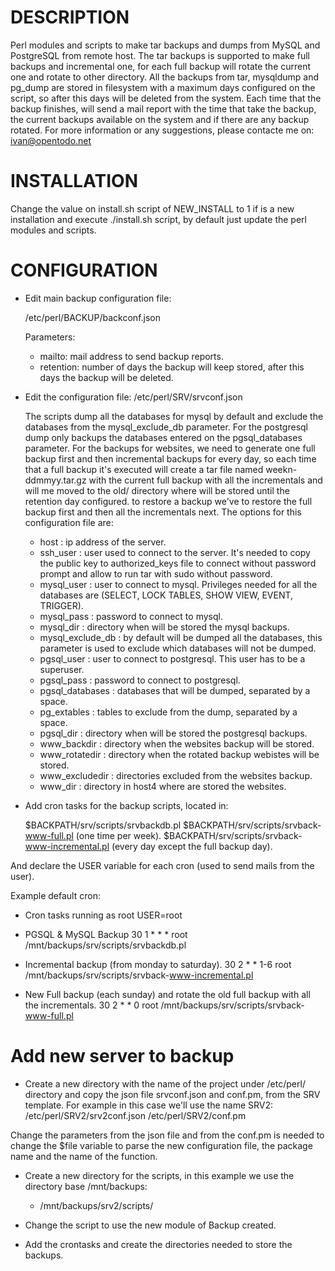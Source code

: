 DESCRIPTION
==================

Perl modules and scripts to make tar backups and dumps from MySQL and PostgreSQL from remote host. The tar backups is supported to make full backups and incremental one, for each full backup will rotate the current one and rotate to other directory. All the backups from tar, mysqldump and pg_dump are stored in filesystem with a maximum days configured on the script, so after this days will be deleted from the system. Each time that the backup finishes, will send a mail report with the time that take the backup, the current backups available on the system and if there are any backup rotated.
For more information or any suggestions, please contacte me on: ivan@opentodo.net

INSTALLATION
==================

Change the value on install.sh script of NEW_INSTALL to 1 if is a new installation and execute ./install.sh script, by default just update the perl modules and scripts.

CONFIGURATION
==================

- Edit main backup configuration file:

	/etc/perl/BACKUP/backconf.json

	Parameters:
	
	- mailto: mail address to send backup reports.
	- retention: number of days the backup will keep stored,
	after this days the backup will be deleted.
	

- Edit the configuration file: 
	/etc/perl/SRV/srvconf.json 

	The scripts dump all the databases for mysql by default and exclude the databases from the mysql_exclude_db parameter. For the postgresql dump only backups the databases entered on the pgsql_databases parameter. For the backups for websites, we need to generate one full backup first and then incremental backups for every day, so each time that a full backup it's executed will create a tar file named weekn-ddmmyy.tar.gz with the current full backup with all the incrementals and will me moved to the old/ directory where will be stored until the retention day configured. to restore a backup we've to restore the full backup first and then all the incrementals next.
The options for this configuration file are:

	- host : ip address of the server.
	- ssh_user : user used to connect to the server. It's needed to copy the public key to authorized_keys file to connect without password prompt and allow to run tar with sudo without password.
	- mysql_user : user to connect to mysql. Privileges needed for all the databases are (SELECT, LOCK TABLES, SHOW VIEW, EVENT, TRIGGER).
	- mysql_pass : password to connect to mysql.
	- mysql_dir : directory when will be stored the mysql backups.
	- mysql_exclude_db : by default will be dumped all the databases, this parameter is used to exclude which databases will not be dumped.
	- pgsql_user : user to connect to postgresql. This user has to be a superuser.
	- pgsql_pass : password to connect to postgresql.
	- pgsql_databases : databases that will be dumped, separated by a space.
	- pg_extables : tables to exclude from the dump, separated by a space.
	- pgsql_dir : directory when will be stored the postgresql backups.
	- www_backdir : directory when the websites backup will be stored.
	- www_rotatedir : directory when the rotated backup webistes will be stored.
	- www_excludedir : directories excluded from the websites backup.
	- www_dir : directory in host4 where are stored the websites.

- Add cron tasks for the backup scripts, located in:

	$BACKPATH/srv/scripts/srvbackdb.pl
	$BACKPATH/srv/scripts/srvback-www-full.pl (one time per week).
	$BACKPATH/srv/scripts/srvback-www-incremental.pl (every day except the full backup day).

And declare the USER variable for each cron (used to send mails from the user).

Example default cron:

- Cron tasks running as root
USER=root

- PGSQL & MySQL Backup
30 1 * * * root /mnt/backups/srv/scripts/srvbackdb.pl
- Incremental backup (from monday to saturday).
30 2 * * 1-6 root /mnt/backups/srv/scripts/srvback-www-incremental.pl
- New Full backup (each sunday) and rotate the old full backup with all the incrementals.
30 2 * * 0 root /mnt/backups/srv/scripts/srvback-www-full.pl

Add new server to backup
==================

- Create a new directory with the name of the project under /etc/perl/ directory and copy the json file srvconf.json and conf.pm, from the SRV template. For example in this case we'll use the name SRV2:
	/etc/perl/SRV2/srv2conf.json
	/etc/perl/SRV2/conf.pm
	
Change the parameters from the json file and from the conf.pm is needed to change the $file variable to parse the new configuration file, the package name and the name of the function.

- Create a new directory for the scripts, in this example we use the directory base /mnt/backups:
	- /mnt/backups/srv2/scripts/

- Change the script to use the new module of Backup created.

- Add the crontasks and create the directories needed to store the backups.

	
